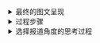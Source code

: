 <details>
 
<summary>最终的图文呈现</summary>

### 最终的图文呈现

在2018年生态环境部最新发布的《全国大、中城市固体废物污染环境防治年报》中，北京以901.8万吨的数据位列城市生活垃圾产生量第一，这些垃圾足以填满2.5个故宫。2013-2017年城市生活垃圾产生量排名前十的城市里，上海、北京轮流登顶榜首。北京与上海作为超大城市，是全国政治、经济、文化、国际交往的中心，人口数量一直居于城市人口的前列，相应的，产生的垃圾自然也比普通的大城市多。

![image](https://github.com/wangsihan98/homework/blob/master/homework4-picture1.jpg)

但在除以城市人口数来计算城市生活垃圾人均产生量时，我们发现第一位的城市变成了广州，其次是佛山，北京和上海分别居于第6位和第8位。为什么在计算人均后会出现这样的情况？城市垃圾产生量除了与人口有关，还与哪些因素有关呢？

查阅资料发现，城市生活垃圾产生量与城市的生产总值、居民消费水平、生活方式、能源状况等有关。

![image](https://github.com/wangsihan98/homework/blob/master/homework4-picture2.jpg)

城市垃圾人均产生量与人均GDP基本呈正相关，但东莞、西安却不太符合这一规律。这表明城市垃圾的产生受多方面因素的影响，不能简单只把它与GDP相连。但人均垃圾产生量也从侧面反映了一个城市的经济发展程度。

同时，我们从图表中可以看出，广东省的四个市居于人均垃圾产生量的前四位，这肯定不是巧合，与广东近几年的发展是离不开的。

</details>

<details>
 
<summary>过程步骤</summary>

### 过程步骤

##### 1.数据来源

[中华人民共和国生态环境部《2018年全国大中城市固体废物污染环境防治年报》](http://gts.mee.gov.cn/gtfwgl/gtfwjkglgg/201901/P020190102329655586300.pdf)

[中国统计信息网](http://www.tjcn.org/)

[北京市统计局](http://www.bjstats.gov.cn/tjsj/tjgb/ndgb/)

[上海市统计局](http://tjj.sh.gov.cn/html/sjfb/ydsj/)

[广州市统计局 2017年广州市人口规模及分布情况](http://www.gzstats.gov.cn/gzstats/tjgb_qtgb/201802/cf533209a9cc46d08da1f6070a65067e.shtml)

[深圳市统计局 深圳市2017年国民经济和社会发展统计公报](http://www.sz.gov.cn/sztjj2015/zwgk/zfxxgkml/tjsj/tjgb/201804/t20180416_11765330.htm)

[成都市统计局 成都市统计局关于2017年成都市主要人口数据的公告](http://www.cdstats.chengdu.gov.cn/htm/detail_95445.html)

[杭州政府网 2017年杭州市国民经济和社会发展统计公报](http://www.hangzhou.gov.cn/art/2018/5/21/art_805865_18193579.html)

[武汉市统计局 2017年武汉市国民经济和社会发展统计公报](http://tjj.wuhan.gov.cn/details.aspx?id=3957)

[东莞市人民政府 2017年东莞市国民经济和社会发展统计公报](http://www.dg.gov.cn/007330010/0600/201804/c13535ad13ee42d5bb634a37e3cf358d.shtml)

[广东省人民政府 2017年佛山市统计公报出炉：常住人口增量逾19万 超国内多个经济强市](http://www.gd.gov.cn/ywdt/dsdt/201804/t20180411_268847.htm)

##### 2.参考的资料、数据收集过程

[1] 周翠红、路迈西、吴文伟、白茹：《北京市城市生活垃圾产量预测》，中国矿业大学学报，2003年第32卷第2期

[2] [5年城市数据，为什么垃圾与GDP一起增长？](http://finance.sina.com.cn/stock/relnews/us/2019-07-03/doc-ihytcitk9516767.shtml)

[3] [广州全面推进垃圾分类！去年人均每天制造垃圾2.7斤超过京沪](http://m.mp.oeeee.com/a/BAAFRD000020190709179952.html)

##### 3.数据分析和呈现的步骤

我把十个城市的生活垃圾产生量、城市常住人口、城市GDP输入到Excel中，计算出城市生活垃圾人均产生量、城市人均GDP，分别对这两项进行排序，观察城市生活垃圾产生量、市生活垃圾人均产生量、城市人均GDP这三项排名的变化。

我用的是数可视Hanabi做的图，我挑选了一些模板进行拟合，但最后还是发现柱状图或者条形图才最简单直观，虽然不够美观。我觉得数据会限制模板的选择，如果是全国各地的垃圾数据就容易做出好看高级的地图，但另一方面也反映了我在制图方面的经验不足。

在绘制第二个图时，Hanabi上没有非常符合的模板，所以我用它做了一个简单的数据呈现后，放到PS里加上了一些坐标和图示。选择哑铃图是想表示城市人均GDP与人均垃圾生产量之间的差距，差距小表示人均垃圾产量与GDP在是个城市中的排名相当，能够通过垃圾生产量反映GDP水平，但直观看到十个城市的可视化数据后，发现人均垃圾生产量和人均GDP联系也是有限的。

</details>

<details>
 
<summary>选择报道角度的思考过程</summary>

### 选择报道角度的思考过程

我在浏览关于垃圾的数据新闻时，比如《如果北京的垃圾不处理 4个半月就可以淹没故宫》、《中国是进口塑料垃圾最多的国家》、《我们生活的世界，就像一个垃圾场》等，分别从对垃圾量的形象表现、中国塑料垃圾的现状、垃圾的回收等角度对与垃圾相关的数据进行了处理。但在概括省份及城市的垃圾生产量排名时，只简单解释了图表的内容，过于笼统和简单。我认为，省份与直辖市是不能放在一起直接进行比较和排名的，二者在人口、土地面积等方面差别较大。即便是城市之间的比较，直辖市与地级市也在人口、面积方面有所区别。所以，我觉得城市生活垃圾总生产量不是一个可以准确衡量城市垃圾污染的指标，相比之下，人均生产量可能更准确一些。

于是，在我找到排名前十各市的数据并运算后，发现北京并不是人均生活垃圾生产量最多的城市，反而是广州。我在想，这个算出来的“商”究竟有什么意义呢？它是由什么因素影响，又可以代表什么呢？

所以，数据计算可以作为一个起点，启发我们去研究数据背后的原因。

在查找资料后，我发现一个城市的人均垃圾生产量与人均GDP、社会生活水平、生活方式等都有关系。我同时计算了各市的人均GDP，发现有些数据是吻合的，但东莞市、西安市却是少有的GDP低但人均垃圾生产量高的城市。所以人均GDP无法完全解释人均垃圾生产量，可能GDP增长到一定程度，城市文明程度也在增高，环保意识加强，产生的垃圾反而少。


</details>
